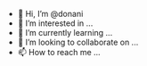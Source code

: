 - 👋 Hi, I’m @donani
- 👀 I’m interested in ...
- 🌱 I’m currently learning ...
- 💞️ I’m looking to collaborate on ...
- 📫 How to reach me ...

<!---
donani/donani is a ✨ special ✨ repository because its `README.md` (this file) appears on your GitHub profile.
You can click the Preview link to take a look at your changes.
--->
